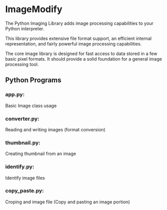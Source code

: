 # ImageModify
The Python Imaging Library adds image processing capabilities to your Python interpreter.

This library provides extensive file format support, an efficient internal representation, and fairly powerful image processing capabilities.

The core image library is designed for fast access to data stored in a few basic pixel formats. It should provide a solid foundation for a general image processing tool.

## Python Programs
### app.py:
 Basic Image class usage
### converter.py:
 Reading and writing images (format conversion)
### thumbnail.py:
 Creating thumbnail from an image
### identify.py:
 Identify image files
### copy_paste.py:
 Croping and image file (Copy and pasting an image portion)


